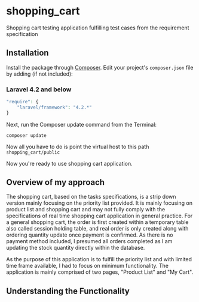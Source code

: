 # shopping_cart
Shopping cart testing application fulfilling test cases from the requirement specification

## Installation

Install the package through [Composer](http://getcomposer.org/). Edit your project's `composer.json` file by adding (if not included):

### Laravel 4.2 and below

```php
"require": {
	"laravel/framework": "4.2.*"
}
```

Next, run the Composer update command from the Terminal:

    composer update

Now all you have to do is point the virtual host to this path `shopping_cart/public`

Now you're ready to use shopping cart application.

## Overview of my approach



The shopping cart, based on the tasks specifications, is a strip down version mainly focusing on the priority list provided. 
It is mainly focusing on product list and shopping cart and may not fully comply with the specifications of real time shopping cart application in general practice. 
For a general shopping cart, the order is first created within a temporary table also called session holding table, and real order is only created along with ordering quantity update once payment is confirmed. 
As there is no payment method included, I presumed all orders completed as I am updating the stock quantity directly within the database. 

As the purpose of this application is to fulfill the priority list and with limited time frame available, I had to focus on minimum functionality.
The application is mainly comprised of two pages, "Product List" and "My Cart".

## Understanding the Functionality
